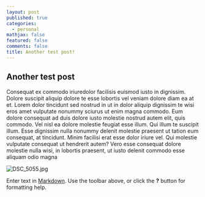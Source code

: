 ```yaml
---
layout: post
published: true
categories:
  - personal
mathjax: false
featured: false
comments: false
title: Another test post!
---
```

## Another test post

Consequat ex commodo iriuredolor facilisis euismod iusto in dignissim. Dolore suscipit aliquip dolore te esse lobortis vel veniam dolore diam ea at et. Lorem dolor tincidunt sed nostrud in ut in dolor aliquip dignissim te wisi eros amet vulputate nonummy sciurus ut enim magna commodo. Eum dolore consequat ad duis dolore iusto molestie nostrud autem elit, quis commodo. Vel nisl ea dolore molestie feugiat esse illum. Qui illum te suscipit illum. Esse dignissim nulla nonummy delenit molestie praesent ut tation eum consequat, at tincidunt. Minim facilisi erat esse dolor iriure vel. Qui molestie vulputate consequat ut hendrerit autem? Vero esse consequat dolore molestie nulla wisi, in lobortis praesent, ut iusto delenit commodo esse aliquam odio magna

![DSC_5055.jpg]({{site.baseurl}}/images/DSC_5055.jpg)

Enter text in [Markdown](http://daringfireball.net/projects/markdown/). Use the toolbar above, or click the **?** button for formatting help.
